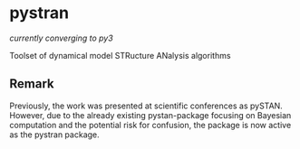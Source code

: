 # pystran

*currently converging to py3*

Toolset of dynamical model STRucture ANalysis algorithms

## Remark

Previously, the work was presented at scientific conferences as pySTAN. However, due to the already existing pystan-package focusing on Bayesian computation and the potential risk for confusion, the package is now active as the pystran package.
